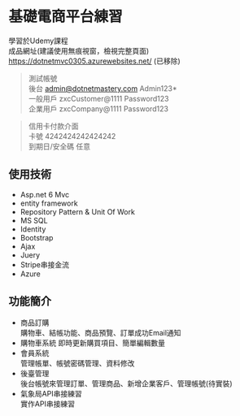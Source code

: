 基礎電商平台練習   
===
學習於Udemy課程   
成品網址(建議使用無痕視窗，檢視完整頁面)    
https://dotnetmvc0305.azurewebsites.net/   (已移除)

>測試帳號   
>後台  admin@dotnetmastery.com  Admin123*   
>一般用戶  zxcCustomer@1111  Password123   
>企業用戶  zxcCompany@1111 Password123   

>信用卡付款介面    
>卡號 4242424242424242    
>到期日/安全碼 任意

使用技術
---   
* Asp.net 6 Mvc   
* entity framework    
* Repository Pattern & Unit Of Work   
* MS SQL    
* Identity    
* Bootstrap   
* Ajax    
* Juery   
* Stripe串接金流    
* Azure    

功能簡介    
---
* 商品訂購   
購物車、結帳功能、商品預覽、訂單成功Email通知   
* 購物車系統
即時更新購買項目、簡單編輯數量   
* 會員系統    
管理帳單、帳號密碼管理、資料修改    
* 後臺管理    
後台帳號來管理訂單、管理商品、新增企業客戶、管理帳號(待實裝)   
* 氣象局API串接練習    
實作API串接練習   


